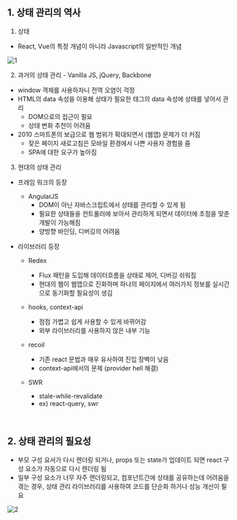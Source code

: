 ## 1. 상태 관리의 역사 

1) 상태
- React, Vue의 특정 개념이 아니라 Javascript의 일반적인 개념

![1](https://user-images.githubusercontent.com/42891424/180905296-43f00d01-66a0-49f4-ad08-a5c47b934a36.png)

2) 과거의 상태 관리 -  Vanilla JS, jQuery, Backbone
- window 객체를 사용하자니 전역 오염이 걱정
- HTML의 data 속성을 이용해 상태가 필요한 태그의 data 속성에 상태를 넣어서 관리
  - DOM으로의 접근이 필요
  - 상태 변화 추천이 어려움
- 2010 스마트폰의 보급으로 웹 범위가 확대되면서 (웹앱) 문제가 더 커짐
  - 잦은 페이지 새로고침은 모바일 환경에서 나쁜 사용자 경험을 줌
  - SPA에 대한 요구가 높아짐

3) 현대의 상태 관리 
- 프레임 워크의 등장
  - AngularJS
    - DOM이 아닌 자바스크립트에서 상태를 관리할 수 있게 됨
    - 필요한 상태들을 컨트롤러에 보아서 관리하게 되면서 데이터에 초점을 맞춘 개발이 가능해짐
    - 양방향 바인딩, 디버깅의 어려움

- 라이브러리 등장
  - Redex
    - Flux 패턴을 도입해 데이터흐름을 상태로 제어, 디버깅 쉬워짐
    - 현대의 웹이 웹앱으로 진화하며 하나의 페이지에서 여러가지 정보를 실시간으로 동기화할 필요성이 생김 

  - hooks, context-api
    - 점점 가볍고 쉽게 사용할 수 있게 바뀌어감
    - 외부 라이브러리를 사용하지 않은 내부 기능

  - recoil
    - 기존 react 문법과 매우 유사하여 진입 장벽이 낮음
    - context-api에서의 문제 (provider hell 해결)
  
  - SWR
    - stale-while-revalidate
    - ex) react-query, swr

<br/>

## 2. 상태 관리의 필요성
- 부모 구성 요서가 다시 렌더링 되거나, props 또는 state가 업데이트 되면 react 구성 요소가 자동으로 다시 렌더링 됨
- 일부 구성 요소가 너무 자주 랜더링되고, 컴포넌트간에 상태를 공유하는데 어려움을 겪는 경우, 상태 관리 라이브러리를 사용하여 코드를 단순화 하거나 성능 개선이 필요

![2](https://user-images.githubusercontent.com/42891424/180905322-f7ac8c63-4446-407c-b561-85ca8466323f.png)
